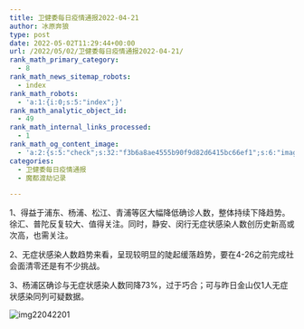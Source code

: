 ```yaml
---
title: 卫健委每日疫情通报2022-04-21
author: 冰原奔狼
type: post
date: 2022-05-02T11:29:44+00:00
url: /2022/05/02/卫健委每日疫情通报2022-04-21/
rank_math_primary_category:
  - 8
rank_math_news_sitemap_robots:
  - index
rank_math_robots:
  - 'a:1:{i:0;s:5:"index";}'
rank_math_analytic_object_id:
  - 49
rank_math_internal_links_processed:
  - 1
rank_math_og_content_image:
  - 'a:2:{s:5:"check";s:32:"f3b6a8ae4555b90f9d82d6415bc66ef1";s:6:"images";a:0:{}}'
categories:
  - 卫健委每日疫情通报
  - 魔都渡劫记录

---
```

1、得益于浦东、杨浦、松江、青浦等区大幅降低确诊人数，整体持续下降趋势。徐汇、普陀反复较大、值得关注。同时，静安、闵行无症状感染人数创历史新高或次高，也需关注。

2、无症状感染人数趋势来看，呈现较明显的陡起缓落趋势，要在4-26之前完成社会面清零还是有不少挑战。

3、杨浦区确诊与无症状感染人数同降73%，过于巧合；可与昨日金山仅1人无症状感染同列可疑数据。

<img decoding="async" src="https://i0.wp.com/s2.loli.net/2022/05/02/fwRouF4Ty8kEm5Z.jpg?w=640&#038;ssl=1" alt="img22042201" data-recalc-dims="1" />
